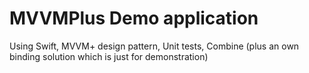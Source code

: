 # MVVMPlus Demo application

Using Swift, MVVM+ design pattern, Unit tests, Combine (plus an own binding solution which is just for demonstration)
